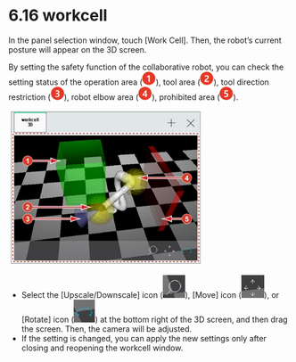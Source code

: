 # 6.16 workcell

In the panel selection window, touch \[Work Cell\]. Then, the robot’s current posture will appear on the 3D screen.

By setting the safety function of the collaborative robot, you can check the setting status of the operation area \(![](../.gitbook/assets/c1.png)\), tool area \(![](../.gitbook/assets/c2.png)\), tool direction restriction \(![](../.gitbook/assets/c3.png)\), robot elbow area \(![](../.gitbook/assets/c4.png)\), prohibited area \(![](../.gitbook/assets/c5.png)\).



![Figure 47 Work Cell Monitoring](../.gitbook/assets/image%20%28415%29.png)

* Select the \[Upscale/Downscale\] icon \(![](../.gitbook/assets/wc-zoom.png)\), \[Move\] icon \(![](../.gitbook/assets/wc-pan.png)\), or \[Rotate\] icon \(![](../.gitbook/assets/wc-rotate.png)\) at the bottom right of the 3D screen, and then drag the screen. Then, the camera will be adjusted.
* If the setting is changed, you can apply the new settings only after closing and reopening the workcell window.





